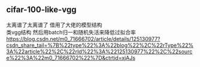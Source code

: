 ## cifar-100-like-vgg

  太离谱了太离谱了
  借用了大佬的模型结构  
  类vgg结构
  然后用batch归一和随机失活来降低过拟合率
https://blog.csdn.net/m0_71666702/article/details/125130977?csdn_share_tail=%7B%22type%22%3A%22blog%22%2C%22rType%22%3A%22article%22%2C%22rId%22%3A%22125130977%22%2C%22source%22%3A%22m0_71666702%22%7D&ctrtid=xjAJs
